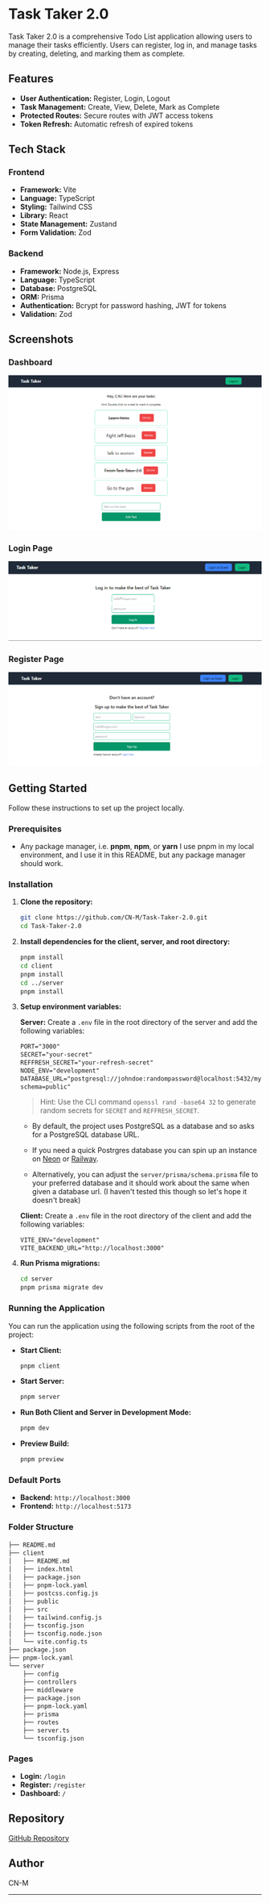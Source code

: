 # Task Taker 2.0

Task Taker 2.0 is a comprehensive Todo List application allowing users to manage their tasks efficiently. Users can register, log in, and manage tasks by creating, deleting, and marking them as complete.

## Features

- **User Authentication:** Register, Login, Logout
- **Task Management:** Create, View, Delete, Mark as Complete
- **Protected Routes:** Secure routes with JWT access tokens
- **Token Refresh:** Automatic refresh of expired tokens

## Tech Stack

### Frontend

- **Framework:** Vite
- **Language:** TypeScript
- **Styling:** Tailwind CSS
- **Library:** React
- **State Management:** Zustand
- **Form Validation:** Zod

### Backend

- **Framework:** Node.js, Express
- **Language:** TypeScript
- **Database:** PostgreSQL
- **ORM:** Prisma
- **Authentication:** Bcrypt for password hashing, JWT for tokens
- **Validation:** Zod

## Screenshots

### Dashboard
![Dashboard](https://github.com/CN-M/task-taker-2.0/blob/main/screenshots/dashboard.bmp)

### Login Page
![Login Page](https://github.com/CN-M/task-taker-2.0/blob/main/screenshots/login.bmp)

### Register Page
![Register Page](https://github.com/CN-M/task-taker-2.0/blob/main/screenshots/register.bmp)

## Getting Started

Follow these instructions to set up the project locally.

### Prerequisites

- Any package manager, i.e. **pnpm**, **npm**, or **yarn**
I use pnpm in my local environment, and I use it in this README, but any package manager should work.

### Installation

1. **Clone the repository:**
   ```bash
   git clone https://github.com/CN-M/Task-Taker-2.0.git
   cd Task-Taker-2.0
   ```

2. **Install dependencies for the client, server, and root directory:**
   ```bash
   pnpm install
   cd client
   pnpm install
   cd ../server
   pnpm install
   ```

3. **Setup environment variables:**

   **Server:**
   Create a `.env` file in the root directory of the server and add the following variables:
   ```env
   PORT="3000"
   SECRET="your-secret"
   REFFRESH_SECRET="your-refresh-secret"
   NODE_ENV="development"
   DATABASE_URL="postgresql://johndoe:randompassword@localhost:5432/mydb?schema=public"
   ```
   > Hint: Use the CLI command `openssl rand -base64 32` to generate random secrets for `SECRET` and `REFFRESH_SECRET`.

   - By default, the project uses PostgreSQL as a database and so asks for a PostgreSQL database URL.
   - If you need a quick Postrgres database you can spin up an instance on [Neon](https://neon.tech) or [Railway](https://railway.app/).

   - Alternatively, you can adjust the `server/prisma/schema.prisma` file to your preferred database and it should work about the same when given a database url. (I haven't tested this though so let's hope it doesn't break)

   **Client:**
   Create a `.env` file in the root directory of the client and add the following variables:
   ```env
   VITE_ENV="development"
   VITE_BACKEND_URL="http://localhost:3000"
   ```

4. **Run Prisma migrations:**
   ```bash
   cd server
   pnpm prisma migrate dev
   ```

### Running the Application

You can run the application using the following scripts from the root of the project:


- **Start Client:**
  ```bash
  pnpm client
  ```

- **Start Server:**
  ```bash
  pnpm server
  ```

- **Run Both Client and Server in Development Mode:**
  ```bash
  pnpm dev
  ```

- **Preview Build:**
  ```bash
  pnpm preview
  ```

### Default Ports

- **Backend:** `http://localhost:3000`
- **Frontend:** `http://localhost:5173`

### Folder Structure

```
├── README.md
├── client
│   ├── README.md
│   ├── index.html
│   ├── package.json
│   ├── pnpm-lock.yaml
│   ├── postcss.config.js
│   ├── public
│   ├── src
│   ├── tailwind.config.js
│   ├── tsconfig.json
│   ├── tsconfig.node.json
│   └── vite.config.ts
├── package.json
├── pnpm-lock.yaml
└── server
    ├── config
    ├── controllers
    ├── middleware
    ├── package.json
    ├── pnpm-lock.yaml
    ├── prisma
    ├── routes
    ├── server.ts
    └── tsconfig.json
```

### Pages

- **Login:** `/login`
- **Register:** `/register`
- **Dashboard:** `/`

## Repository

[GitHub Repository](https://github.com/CN-M/Task-Taker-2.0.git)

## Author

CN-M

---